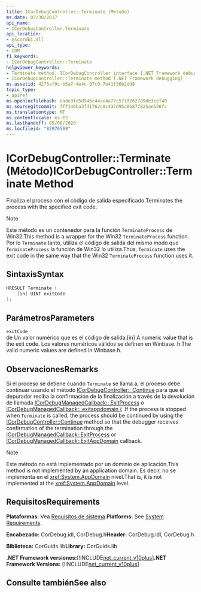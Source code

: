 ```yaml
---
title: ICorDebugController::Terminate (Método)
ms.date: 03/30/2017
api_name:
- ICorDebugController.Terminate
api_location:
- mscordbi.dll
api_type:
- COM
f1_keywords:
- ICorDebugController::Terminate
helpviewer_keywords:
- Terminate method, ICorDebugController interface [.NET Framework debugging]
- ICorDebugController::Terminate method [.NET Framework debugging]
ms.assetid: 4275af0c-b5a7-4e4c-97c9-7e41f36b2dd8
topic_type:
- apiref
ms.openlocfilehash: eade3fd5d946c44ae4a77c571f762709de3cef40
ms.sourcegitcommit: fff146ba3fd1762c8c432d95c8b877825ae536fc
ms.translationtype: MT
ms.contentlocale: es-ES
ms.lasthandoff: 05/08/2020
ms.locfileid: "82976569"
---
```

# <a name="icordebugcontrollerterminate-method"></a><span data-ttu-id="f693c-102">ICorDebugController::Terminate (Método)</span><span class="sxs-lookup"><span data-stu-id="f693c-102">ICorDebugController::Terminate Method</span></span>
<span data-ttu-id="f693c-103">Finaliza el proceso con el código de salida especificado.</span><span class="sxs-lookup"><span data-stu-id="f693c-103">Terminates the process with the specified exit code.</span></span>  
  
> [!NOTE]
> <span data-ttu-id="f693c-104">Este método es un contenedor para la función `TerminateProcess` de Win32.</span><span class="sxs-lookup"><span data-stu-id="f693c-104">This method is a wrapper for the Win32 `TerminateProcess` function.</span></span> <span data-ttu-id="f693c-105">Por lo `Terminate` tanto, utiliza el código de salida del mismo modo que `TerminateProcess` la función de Win32 lo utiliza.</span><span class="sxs-lookup"><span data-stu-id="f693c-105">Thus, `Terminate` uses the exit code in the same way that the Win32 `TerminateProcess` function uses it.</span></span>  
  
## <a name="syntax"></a><span data-ttu-id="f693c-106">Sintaxis</span><span class="sxs-lookup"><span data-stu-id="f693c-106">Syntax</span></span>  
  
```cpp  
HRESULT Terminate (  
    [in] UINT exitCode  
);  
```  
  
## <a name="parameters"></a><span data-ttu-id="f693c-107">Parámetros</span><span class="sxs-lookup"><span data-stu-id="f693c-107">Parameters</span></span>  
 `exitCode`  
 <span data-ttu-id="f693c-108">de Un valor numérico que es el código de salida.</span><span class="sxs-lookup"><span data-stu-id="f693c-108">[in] A numeric value that is the exit code.</span></span> <span data-ttu-id="f693c-109">Los valores numéricos válidos se definen en Winbase. h.</span><span class="sxs-lookup"><span data-stu-id="f693c-109">The valid numeric values are defined in Winbase.h.</span></span>  
  
## <a name="remarks"></a><span data-ttu-id="f693c-110">Observaciones</span><span class="sxs-lookup"><span data-stu-id="f693c-110">Remarks</span></span>  
 <span data-ttu-id="f693c-111">Si el proceso se detiene cuando `Terminate` se llama a, el proceso debe continuar usando el método [ICorDebugController:: Continue](icordebugcontroller-continue-method.md) para que el depurador reciba la confirmación de la finalización a través de la devolución de llamada [ICorDebugManagedCallback:: ExitProcess](icordebugmanagedcallback-exitprocess-method.md) o [ICorDebugManagedCallback:: exitappdomain (](icordebugmanagedcallback-exitappdomain-method.md) .</span><span class="sxs-lookup"><span data-stu-id="f693c-111">If the process is stopped when `Terminate` is called, the process should be continued by using the [ICorDebugController::Continue](icordebugcontroller-continue-method.md) method so that the debugger receives confirmation of the termination through the [ICorDebugManagedCallback::ExitProcess](icordebugmanagedcallback-exitprocess-method.md) or [ICorDebugManagedCallback::ExitAppDomain](icordebugmanagedcallback-exitappdomain-method.md) callback.</span></span>  
  
> [!NOTE]
> <span data-ttu-id="f693c-112">Este método no está implementado por un dominio de aplicación.</span><span class="sxs-lookup"><span data-stu-id="f693c-112">This method is not implemented by an application domain.</span></span> <span data-ttu-id="f693c-113">Es decir, no se implementa en el <xref:System.AppDomain> nivel.</span><span class="sxs-lookup"><span data-stu-id="f693c-113">That is, it is not implemented at the <xref:System.AppDomain> level.</span></span>  
  
## <a name="requirements"></a><span data-ttu-id="f693c-114">Requisitos</span><span class="sxs-lookup"><span data-stu-id="f693c-114">Requirements</span></span>  
 <span data-ttu-id="f693c-115">**Plataformas:** Vea [Requisitos de sistema](../../get-started/system-requirements.md).</span><span class="sxs-lookup"><span data-stu-id="f693c-115">**Platforms:** See [System Requirements](../../get-started/system-requirements.md).</span></span>  
  
 <span data-ttu-id="f693c-116">**Encabezado:** CorDebug.idl, CorDebug.h</span><span class="sxs-lookup"><span data-stu-id="f693c-116">**Header:** CorDebug.idl, CorDebug.h</span></span>  
  
 <span data-ttu-id="f693c-117">**Biblioteca:** CorGuids.lib</span><span class="sxs-lookup"><span data-stu-id="f693c-117">**Library:** CorGuids.lib</span></span>  
  
 <span data-ttu-id="f693c-118">**.NET Framework versiones:**[!INCLUDE[net_current_v10plus](../../../../includes/net-current-v10plus-md.md)]</span><span class="sxs-lookup"><span data-stu-id="f693c-118">**.NET Framework Versions:** [!INCLUDE[net_current_v10plus](../../../../includes/net-current-v10plus-md.md)]</span></span>  
  
## <a name="see-also"></a><span data-ttu-id="f693c-119">Consulte también</span><span class="sxs-lookup"><span data-stu-id="f693c-119">See also</span></span>
